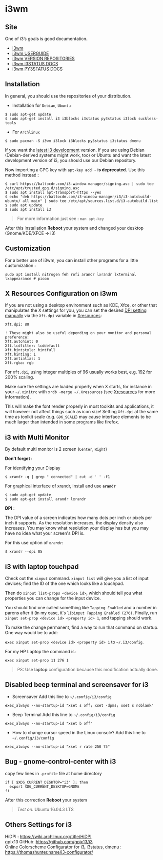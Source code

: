 # i3wm 

## Site
One of i3’s goals is good documentation.

* [i3wm](https://i3wm.org/)
* [i3wm USERGUIDE](https://i3wm.org/docs/userguide.html)
* [i3wm VERSION REPOSITORIES](https://i3wm.org/docs/repositories.html)
* [i3wm I3STATUS DOCS](https://i3wm.org/docs/i3status.html)
* [i3wm PY3STATUS DOCS](https://i3wm.org/docs/user-contributed/py3status.html)

## Installation
In general, you should use the repositories of your distribution.
* Installation for `Debian`, `Ubuntu`
```shell
$ sudo apt-get update
$ sudo apt-get install i3 i3blocks i3status py3status i3lock suckless-tools
```

* For `Archlinux`
```shell
$ sudo pacman -S i3wm i3lock i3blocks py3status i3status dmenu
```

If you want the [latest i3 development](https://i3wm.org/docs/repositories.html) version.
If you are using Debian (Debian-derived systems might work, too) or Ubuntu and want the latest development version of i3, you should use our Debian repository.

Now importing a GPG key with `apt-key add -` **is deprecated.** Use this method instead :
```shell
$ curl https://baltocdn.com/i3-window-manager/signing.asc | sudo tee /etc/apt/trusted.gpg.d/signing.asc
$ sudo apt install apt-transport-https --yes
$ echo "deb https://baltocdn.com/i3-window-manager/i3/i3-autobuild-ubuntu/ all main" | sudo tee /etc/apt/sources.list.d/i3-autobuild.list
$ sudo apt update
$ sudo apt install i3
```
> For more information just see : `man apt-key`

After this Installation **Reboot** your system and changed your desktop (Gnome/KDE/XFCE -> i3)

## Customization
For a better use of i3wm, you can install other programs for a little customization :
```shell
sudo apt install nitrogen feh rofi arandr lxrandr lxterminal lxappearance # picom
```

## X Resources Configuration on i3wm
If you are not using a desktop environment such as KDE, Xfce, or other that manipulates the X settings for you, you can set the desired [DPI setting manually](https://wiki.archlinux.org/title/HiDPI) via the `Xft.dpi` variable in [Xresources](https://gist.github.com/PhineasPhreak/c286cc729da190bc0852c08d72158b53):
```
Xft.dpi: 80

! These might also be useful depending on your monitor and personal preference:
Xft.autohint: 0
Xft.lcdfilter: lcddefault
Xft.hintstyle: hintfull
Xft.hinting: 1
Xft.antialias: 1
Xft.rgba: rgb
```

For `Xft.dpi`, using integer multiples of 96 usually works best, e.g. 192 for 200% scaling.

Make sure the settings are loaded properly when X starts, for instance in your `~/.xinitrc` with `xrdb -merge ~/.Xresources` (see [Xresources](https://wiki.archlinux.org/title/Xresources) for more information).

This will make the font render properly in most toolkits and applications, it will however not affect things such as icon size! Setting `Xft.dpi` at the same time as toolkit scale (e.g. `GDK_SCALE`) may cause interface elements to be much larger than intended in some programs like firefox.

## i3 with Multi Monitor
By default multi monitor is 2 screen (`Center`, `Right`)

**Don't forget :**

For identifying your Display
```shell
$ xrandr -q | grep " connected" | cut -d ' ' -f1
```
For graphical interface of xrandr, install and use **`arandr`**
```
$ sudo apt-get update
$ sudo apt-get install arandr lxrandr
```
**DPI :**

The DPI value of a screen indicates how many dots per inch or pixels per inch it supports. As the resolution increases, the display density also increases. You may know what resolution your display has but you may have no idea what your screen's DPI is.

For this use option of *`xrandr`*:
```
$ xrandr --dpi 85
```

## i3 with laptop touchpad
Check out the `xinput` command. `xinput list` will give you a list of input devices; find the ID of the one which looks like a touchpad. 

Then do `xinput list-props <device id>`, which should tell you what properties you can change for the input device. 

You should find one called something like `Tapping Enabled` and a number in parens after it (in my case, it's `libinput Tapping Enabled (276)`. Finally, run `xinput set-prop <device id> <property id> 1`, and tapping should work.

To make the change permanent, find a way to run that command on startup. One way would be to add:

`exec xinput set-prop <device id> <property id> 1` to `~/.i3/config`.

For my HP Laptop the command is:

`exec xinput set-prop 11 276 1`

> PS: Use **laptop** configuration because this modification actually done.

## Disabled beep terminal and screensaver for i3
* Screensaver
Add this line to `~/.config/i3/config`

`exec_always --no-startup-id "xset s off; xset -dpms; xset s noblank"`

* Beep Terminal
Add this line to `~/.config/i3/config`

`exec_always --no-startup-id "xset b off"`

* How to change cursor speed in the Linux console?
Add this line to `~/.config/i3/config`

`exec_always --no-startup-id "xset r rate 250 75"`

## Bug - gnome-control-center with i3
copy few lines in `.profile` file at home directory
```
if [ $XDG_CURRENT_DESKTOP="i3" ]; then
  export XDG_CURRENT_DESKTOP=GNOME
fi
```
After this correction **Reboot** your system
> *Test on:* Ubuntu 16.04.3 LTS

## Others Settings for i3
HiDPI : https://wiki.archlinux.org/title/HiDPI \
gpix13 GitHub: https://github.com/gpix13/i3 \
Online Colorscheme Configurator for i3, i3status, dmenu : https://thomashunter.name/i3-configurator/

